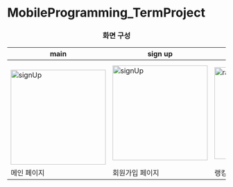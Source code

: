 # MobileProgramming_TermProject

<div align=center><h3> 화면 구성 </h3></div>

<div align=center>
<table><thead>
  <tr>
    <th>main</th>
    <th>sign up</th>
    <th>ranking</th>
  </tr></thead>
<tbody>
  <tr>
    <td><br><img width="219" alt="signUp" src="https://github.com/user-attachments/assets/234e81cb-0dee-4aef-a810-4b88f35c626a"></td>
    <td><img width="219" alt="signUp" src="https://github.com/user-attachments/assets/234e81cb-0dee-4aef-a810-4b88f35c626a"></td>
    <td><img width="212" alt="rating" src="https://github.com/user-attachments/assets/927fb377-a362-4706-bb09-00db9de92ac4"></td>
  </tr>
  <tr>
    <td>메인 페이지</td>
    <td>회원가입 페이지</td>
    <td>랭킹 페이지</td>
  </tr>
</tbody>
</table>
</div>
<br>
